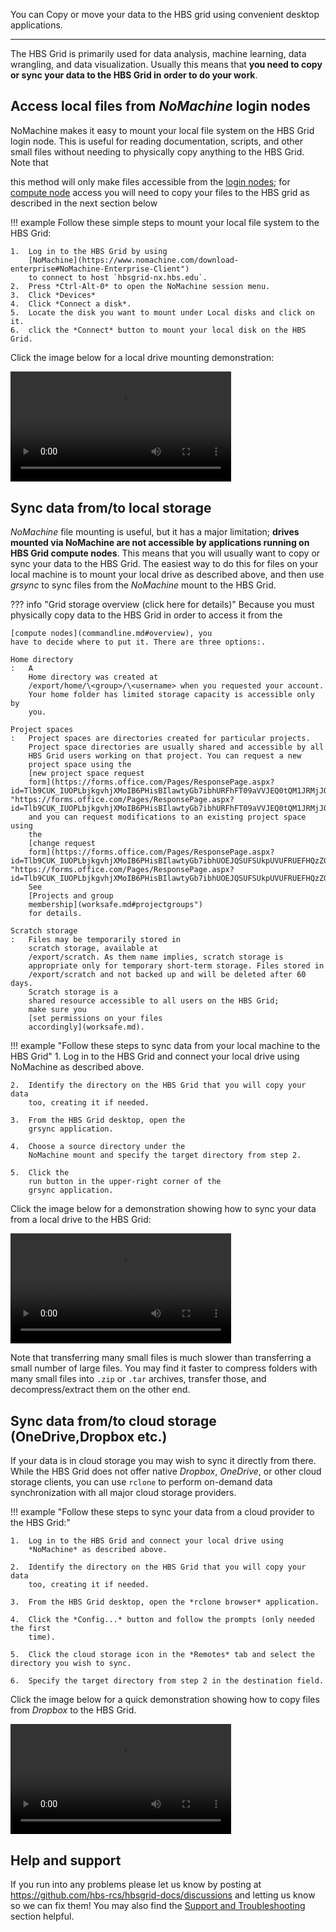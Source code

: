 You can Copy or move your data to the HBS grid using convenient desktop applications.

---

The HBS Grid is primarily used for data analysis, machine learning, data
wrangling, and data visualization. Usually this means that 
**you need to copy or sync your data to the HBS Grid in order to do your work**.

## Access local files from *NoMachine* login nodes

NoMachine makes it easy to mount your local file system on the HBS Grid
login node. This is useful for reading documentation, scripts, and other
small files without needing to physically copy anything to the HBS Grid.
Note that

this method will only make files accessible from the [login
nodes](commandline.md); for [compute node](commandline.md) access you
will need to copy your files to the HBS grid as described in the next
section below

!!! example
    Follow these simple steps to mount your local file system to the HBS
    Grid:
     
    1.  Log in to the HBS Grid by using
        [NoMachine](https://www.nomachine.com/download-enterprise#NoMachine-Enterprise-Client")
        to connect to host `hbsgrid-nx.hbs.edu`.
    2.  Press *Ctrl-Alt-0* to open the NoMachine session menu.
    3.  Click *Devices*
    4.  Click *Connect a disk*.
    5.  Locate the disk you want to mount under Local disks and click on it.
    6.  click the *Connect* button to mount your local disk on the HBS Grid.

Click the image below for a local drive mounting demonstration:

<video width="70%" controls>
  <source src="media/datasync.webm" type="video/webm">
Your browser does not support the video tag.
</video>

## Sync data from/to local storage

*NoMachine* file mounting is useful, but it has a major limitation;
**drives mounted via NoMachine are not accessible by applications running on HBS Grid compute nodes**. 
This means that you will usually want to copy or sync your data to the HBS Grid. 
The easiest way to do this for files on your local machine is to mount your 
local drive as described above, and then use *grsync* to sync files from the 
*NoMachine* mount to the HBS Grid.

??? info "Grid storage overview (click here for details)"
    Because you must physically copy data to the HBS Grid in order to access
    it from the
     
    [compute nodes](commandline.md#overview), you
    have to decide where to put it. There are three options:.
     
    Home directory
    :   A
        Home directory was created at
        /export/home/\<group>/\<username> when you requested your account.
        Your home folder has limited storage capacity is accessible only by
        you.
     
    Project spaces
    :   Project spaces are directories created for particular projects.
        Project space directories are usually shared and accessible by all
        HBS Grid users working on that project. You can request a new
        project space using the
        [new project space request
        form](https://forms.office.com/Pages/ResponsePage.aspx?id=Tlb9CUK_IUOPLbjkgvhjXMoIB6PHisBIlawtyGb7ibhURFhFT09aVVJEQ0tQM1JRMjJOOTg0SFpZQi4u "https://forms.office.com/Pages/ResponsePage.aspx?id=Tlb9CUK_IUOPLbjkgvhjXMoIB6PHisBIlawtyGb7ibhURFhFT09aVVJEQ0tQM1JRMjJOOTg0SFpZQi4u")
        and you can request modifications to an existing project space using
        the
        [change request
        form](https://forms.office.com/Pages/ResponsePage.aspx?id=Tlb9CUK_IUOPLbjkgvhjXMoIB6PHisBIlawtyGb7ibhUOEJQSUFSUkpUVUFRUEFHQzZGOVVMODNNRy4u "https://forms.office.com/Pages/ResponsePage.aspx?id=Tlb9CUK_IUOPLbjkgvhjXMoIB6PHisBIlawtyGb7ibhUOEJQSUFSUkpUVUFRUEFHQzZGOVVMODNNRy4u").
        See
        [Projects and group
        membership](worksafe.md#projectgroups")
        for details.
     
    Scratch storage
    :   Files may be temporarily stored in
        scratch storage, available at
        /export/scratch. As them name implies, scratch storage is
        appropriate only for temporary short-term storage. Files stored in
        /export/scratch and not backed up and will be deleted after 60 days.
        Scratch storage is a
        shared resource accessible to all users on the HBS Grid;
        make sure you
        [set permissions on your files
        accordingly](worksafe.md).

!!! example "Follow these steps to sync data from your local machine to the HBS Grid"
    1.  Log in to the HBS Grid and connect your local drive using
        NoMachine as described above.
     
    2.  Identify the directory on the HBS Grid that you will copy your data
        too, creating it if needed.
     
    3.  From the HBS Grid desktop, open the
        grsync application.
     
    4.  Choose a source directory under the
        NoMachine mount and specify the target directory from step 2.
     
    5.  Click the
        run button in the upper-right corner of the
        grsync application.

Click the image below for a demonstration showing how to sync your data
from a local drive to the HBS Grid:

<video width="70%" controls>
  <source src="media/datasync.webm" type="video/webm">
Your browser does not support the video tag.
</video>


Note that transferring many small files is much slower than transferring
a small number of large files. You may find it faster to compress
folders with many small files into `.zip` or `.tar` archives, transfer those, 
and decompress/extract them on the other end.

## Sync data from/to cloud storage (OneDrive,Dropbox etc.)

If your data is in cloud storage you may wish to sync it directly from
there. While the HBS Grid does not offer native *Dropbox*, *OneDrive*,
or other cloud storage clients, you can use `rclone` to perform on-demand 
data synchronization with all major cloud storage providers.

!!! example "Follow these steps to sync your data from a cloud provider to the HBS Grid:"

    1.  Log in to the HBS Grid and connect your local drive using
        *NoMachine* as described above.
     
    2.  Identify the directory on the HBS Grid that you will copy your data
        too, creating it if needed.
     
    3.  From the HBS Grid desktop, open the *rclone browser* application.
     
    4.  Click the *Config...* button and follow the prompts (only needed the first
        time).
     
    5.  Click the cloud storage icon in the *Remotes* tab and select the directory you wish to sync.
     
    6.  Specify the target directory from step 2 in the destination field.
     
 
 Click the image below for a quick demonstration showing how to copy files from *Dropbox* to the HBS Grid.

<video width="70%" controls>
  <source src="media/rclone.webm" type="video/webm">
Your browser does not support the video tag.
</video>

## Help and support

If you run into any problems please let us know by posting at
<https://github.com/hbs-rcs/hbsgrid-docs/discussions> and letting us
know so we can fix them! You may also find the [Support and Troubleshooting](trouble.md)
section helpful.
